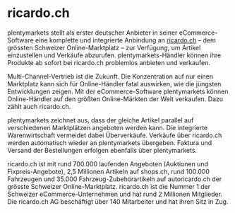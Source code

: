 
# ricardo.ch

<div class="container-toc"></div>

plentymarkets stellt als erster deutscher Anbieter in seiner eCommerce-Software eine komplette und integrierte Anbindung an <a href="https://www.ricardo.ch" target="_blank">ricardo.ch</a> – dem grössten Schweizer Online-Marktplatz – zur Verfügung, um Artikel einzustellen und Verkäufe abzurufen. plentymarkets-Händler können ihre Produkte ab sofort bei ricardo.ch problemlos anbieten und verkaufen.


Multi-Channel-Vertrieb ist die Zukunft. Die Konzentration auf nur einen Marktplatz kann sich für Online-Händler fatal auswirken, wie die jüngsten Entwicklungen zeigen. Mit der eCommerce-Software plentymarkets können Online-Händler auf den größten Online-Märkten der Welt verkaufen. Dazu zählt auch ricardo.ch.


plentymarkets zeichnet aus, dass der gleiche Artikel parallel auf verschiedenen Marktplätzen angeboten werden kann. Die integrierte Warenwirtschaft vermeidet dabei Überverkäufe. Verkäufe über ricardo.ch werden automatisch wieder an plentymarkets übergeben. Faktura und Versand der Bestellungen erfolgen ebenfalls über plentymarkets.


ricardo.ch ist mit rund 700.000 laufenden Angeboten (Auktionen und Fixpreis-Angebote), 2,5 Millionen Artikeln auf shops.ch, rund 100.000 Fahrzeugen und 35.000 Fahrzeug-Zubehörartikeln auf autoricardo.ch der grösste Schweizer Online-Marktplatz. ricardo.ch ist die Nummer 1 der Schweizer eCommerce-Unternehmen und hat rund 2 Millionen Mitglieder. Die ricardo.ch AG beschäftigt über 140 Mitarbeiter und hat ihren Sitz in Zug.



